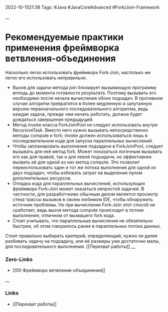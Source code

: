 2022-10-1521:38
Tags: #Java #JavaCoreAdvanced #Fork/Join-Framework 

__
# Рекомендуемые практики применения фреймворка ветвления-объединения
Насколько легко использовать фреймворк Fork-Join, настолько же легко его использовать неправильно.

- Вызов для задачи метода join блокирует вызывающую программу вплодь до момента готовности результата. Поэтому вызывать его необходимо после начала вычисления обоих подзадач. В противном случае алгоритм превратится в более медленную и запутанную версию первоначального последовательного алгоритма, ведь каждая задача, прежде чем начать работать, должна будет дождаться завершения предыдущей.
- Метод invoke класса ForkJoinPool не следует использовать внутри RecursiveTask. Вместо него нужно вызывать непосредственно методы compute и fork; invoke должен использоваться лишь в последовательном коде для запуска параллельных вычислений.
- Чтобы запланировать выполнение подзадачи в ForkJoinPool, следует вызывать для неё метод fork. Может показаться логичным вызывать его как для правой, так и для левой подхадачи, но эффективнее вызвать её для одной из них метод compute. Это позволит переиспользовать один и тот же потока выполнения для одной из двух подзадач, чтобы избежать затрат на выделение пулом дополнительных ресурсов.
- Отладка кода для параллельных вычислений, использующих фреймворк Fork-Join может оказаться непростой задачей. В частности, для разработчкиво обычным делом является просмотр стека трассы вызывов в своем любимом IDE, чтобы обнаружить источник проблемы. Но при вычислении Fork-Join этот способ не сработает, ведь вызов метода compute происходит в потоке выполнения, отличном от вызвашего fork кода.
- Стоит учитывать, что параллельные вычисления не обязятельно быстрее, об этом говорилось ранее в параллельных потока данных.

Стоит правильно выбирать критерий, определяющий, нужно ли далее разбивать задачу на подзадачу, или её размеры уже достаточно малы, для последовательного выполнения. [[Перехват работы]]
__
### Zero-Links
- [[00 Фреймворк ветвления-объединения]]

__
### Links
- [[Перехват работы]]

